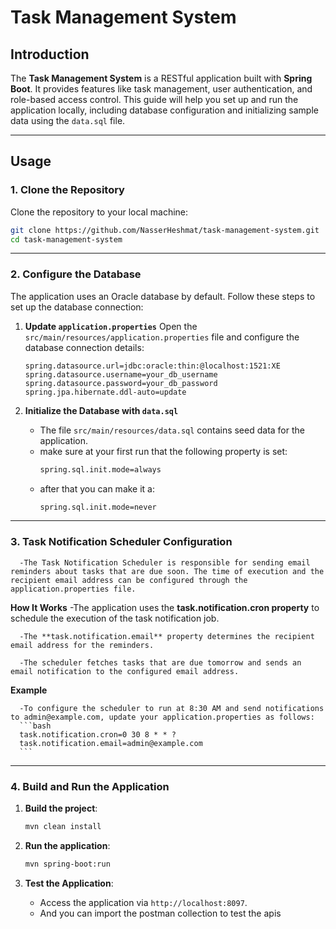 
# Task Management System

## Introduction
The **Task Management System** is a RESTful application built with **Spring Boot**. It provides features like task management, user authentication, and role-based access control. This guide will help you set up and run the application locally, including database configuration and initializing sample data using the `data.sql` file.

---

## Usage

### 1. **Clone the Repository**
Clone the repository to your local machine:
```bash
git clone https://github.com/NasserHeshmat/task-management-system.git
cd task-management-system
```

---

### 2. **Configure the Database**
The application uses an Oracle database by default. Follow these steps to set up the database connection:

1. **Update `application.properties`**
   Open the `src/main/resources/application.properties` file and configure the database connection details:
   ```properties
   spring.datasource.url=jdbc:oracle:thin:@localhost:1521:XE
   spring.datasource.username=your_db_username
   spring.datasource.password=your_db_password
   spring.jpa.hibernate.ddl-auto=update
   ```

3. **Initialize the Database with `data.sql`**
   - The file `src/main/resources/data.sql` contains seed data for the application.
   - make sure at your first run that the following property is set:
      ```bash
      spring.sql.init.mode=always
      ``` 
   - after that you can make it a:
      ```bash
      spring.sql.init.mode=never
      ```
---

### 3. **Task Notification Scheduler Configuration**
      -The Task Notification Scheduler is responsible for sending email reminders about tasks that are due soon. The time of execution and the recipient email address can be configured through the application.properties file.
   
   **How It Works**
      -The application uses the **task.notification.cron property** to schedule the execution of the task notification job.

      -The **task.notification.email** property determines the recipient email address for the reminders.

      -The scheduler fetches tasks that are due tomorrow and sends an email notification to the configured email address.

   **Example**
   
      -To configure the scheduler to run at 8:30 AM and send notifications to admin@example.com, update your application.properties as follows:
      ```bash
      task.notification.cron=0 30 8 * * ?
      task.notification.email=admin@example.com
      ```



---

### 4. **Build and Run the Application**
1. **Build the project**:
   ```bash
   mvn clean install
   ```

2. **Run the application**:
   ```bash
   mvn spring-boot:run
   ```

3. **Test the Application**:
   - Access the application via `http://localhost:8097`.
   - And you can import the postman collection to test the apis 

